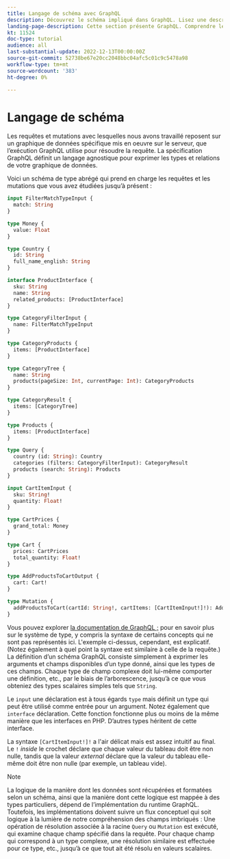 ```yaml
---
title: Langage de schéma avec GraphQL
description: Découvrez le schéma impliqué dans GraphQL. Lisez une description du schéma, ainsi que des schémas intéressants et des méthodes de lecture du schéma.
landing-page-description: Cette section présente GraphQL. Comprendre le schéma et comment interpréter certains éléments
kt: 11524
doc-type: tutorial
audience: all
last-substantial-update: 2022-12-13T00:00:00Z
source-git-commit: 52738be67e20cc2048bbc04afc5c01c9c5478a98
workflow-type: tm+mt
source-wordcount: '383'
ht-degree: 0%

---
```



# Langage de schéma

Les requêtes et mutations avec lesquelles nous avons travaillé reposent sur un graphique de données spécifique mis en oeuvre sur le serveur, que l’exécution GraphQL utilise pour résoudre la requête. La spécification GraphQL définit un langage agnostique pour exprimer les types et relations de votre graphique de données.

Voici un schéma de type abrégé qui prend en charge les requêtes et les mutations que vous avez étudiées jusqu’à présent :

```graphql
input FilterMatchTypeInput {
  match: String
}

type Money {
  value: Float
}

type Country {
  id: String
  full_name_english: String
}

interface ProductInterface {
  sku: String
  name: String
  related_products: [ProductInterface]
}

type CategoryFilterInput {
  name: FilterMatchTypeInput
}

type CategoryProducts {
  items: [ProductInterface]
}

type CategoryTree {
  name: String
  products(pageSize: Int, currentPage: Int): CategoryProducts
}

type CategoryResult {
  items: [CategoryTree]
}

type Products {
  items: [ProductInterface]
}

type Query {
  country (id: String): Country
  categories (filters: CategoryFilterInput): CategoryResult
  products (search: String): Products
}

input CartItemInput {
  sku: String!
  quantity: Float!
}

type CartPrices {
  grand_total: Money
}

type Cart {
  prices: CartPrices
  total_quantity: Float!
}

type AddProductsToCartOutput {
  cart: Cart!
}

type Mutation {
  addProductsToCart(cartId: String!, cartItems: [CartItemInput!]!): AddProductsToCartOutput
}
```

Vous pouvez explorer [la documentation de GraphQL ;](https://graphql.org/learn/schema/) pour en savoir plus sur le système de type, y compris la syntaxe de certains concepts qui ne sont pas représentés ici. L&#39;exemple ci-dessus, cependant, est explicatif. (Notez également à quel point la syntaxe est similaire à celle de la requête.) La définition d’un schéma GraphQL consiste simplement à exprimer les arguments et champs disponibles d’un type donné, ainsi que les types de ces champs. Chaque type de champ complexe doit lui-même comporter une définition, etc., par le biais de l’arborescence, jusqu’à ce que vous obteniez des types scalaires simples tels que `String`.

Le `input` une déclaration est à tous égards `type` mais définit un type qui peut être utilisé comme entrée pour un argument. Notez également que `interface` déclaration. Cette fonction fonctionne plus ou moins de la même manière que les interfaces en PHP. D’autres types héritent de cette interface.

La syntaxe `[CartItemInput!]!` a l&#39;air délicat mais est assez intuitif au final. Le `!` _inside_ le crochet déclare que chaque valeur du tableau doit être non nulle, tandis que la valeur _external_ déclare que la valeur du tableau elle-même doit être non nulle (par exemple, un tableau vide).

>[!NOTE]
>
>La logique de la manière dont les données sont récupérées et formatées selon un schéma, ainsi que la manière dont cette logique est mappée à des types particuliers, dépend de l’implémentation du runtime GraphQL. Toutefois, les implémentations doivent suivre un flux conceptuel qui soit logique à la lumière de notre compréhension des champs imbriqués : Une opération de résolution associée à la racine `Query` ou `Mutation` est exécuté, qui examine chaque champ spécifié dans la requête. Pour chaque champ qui correspond à un type complexe, une résolution similaire est effectuée pour ce type, etc., jusqu’à ce que tout ait été résolu en valeurs scalaires.


